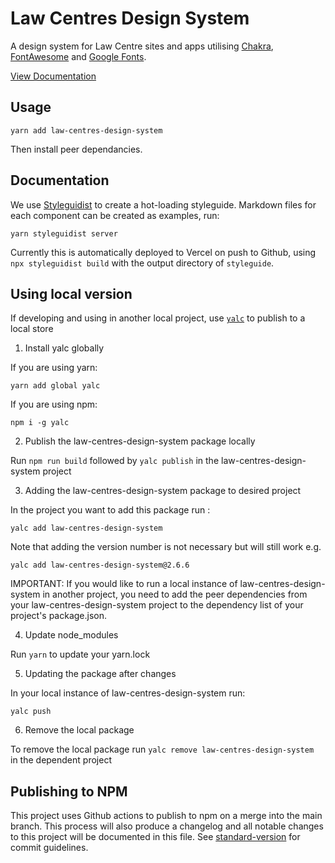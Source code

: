 # Law Centres Design System

A design system for Law Centre sites and apps utilising [Chakra](https://chakra-ui.com/), [FontAwesome](https://fontawesome.com/icons?d=gallery) and [Google Fonts](https://fonts.google.com/).

[View Documentation](http://design-system.lawcentres.org.uk/)

## Usage

`yarn add law-centres-design-system`

Then install peer dependancies.

## Documentation

We use [Styleguidist](https://react-styleguidist.js.org/) to create a hot-loading styleguide. Markdown files for each component can be created as examples, run:

`yarn styleguidist server`

Currently this is automatically deployed to Vercel on push to Github, using `npx styleguidist build` with the output directory of `styleguide`.

## Using local version

If developing and using in another local project, use [`yalc`](https://www.npmjs.com/package/yalc) to publish to a local store


1. Install yalc globally

If you are using yarn: 

`yarn add global yalc`

If you are using npm:

`npm i -g yalc`

2. Publish the law-centres-design-system package locally 

Run `npm run build` followed by `yalc publish` in the law-centres-design-system project

3. Adding the law-centres-design-system package to desired project

In the project you want to add this package run : 

`yalc add law-centres-design-system`

Note that adding the version number is not necessary but will still work e.g.

`yalc add law-centres-design-system@2.6.6`

IMPORTANT: If you would like to run a local instance of law-centres-design-system in  another project, you need to add the peer dependencies from your law-centres-design-system project to the dependency list of your project's package.json. 

4. Update node_modules 

Run `yarn` to update your yarn.lock 

5. Updating the package after changes 

In your local instance of  law-centres-design-system run:

`yalc push`  

6. Remove the local package

 To remove the local package run `yalc remove law-centres-design-system ` in the dependent project

## Publishing to NPM

This project uses Github actions to publish to npm on a merge into the main branch. This process will also produce a changelog and all notable changes to this project will be documented in this file. See [standard-version](https://github.com/conventional-changelog/standard-version) for commit guidelines.
